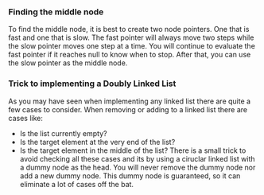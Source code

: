 ### Finding the middle node
To find the middle node, it is best to create two node pointers. One that is fast and one that is slow. The fast pointer will always move two steps while the slow pointer moves one step at a time.
You will continue to evaluate the fast pointer if it reaches null to know when to stop. After that, you can use the slow pointer as the middle node.

### Trick to implementing a Doubly Linked List
As you may have seen when implementing any linked list there are quite a few cases to consider. When removing or adding to a linked list there are cases like:
- Is the list currently empty? 
- Is the target element at the very end of the list? 
- Is the target element in the middle of the list? 
There is a small trick to avoid checking all these cases and its by using a ciruclar linked list with a dummy node as the head. You will never remove the dummy node nor add a new dummy node. This dummy node is guaranteed, so it can eliminate a lot of cases off the bat.
